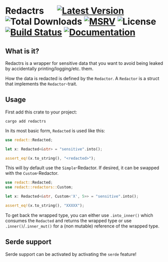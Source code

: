# Redactrs &emsp;  [![Latest Version]][crates.io] ![Total Downloads] [![MSRV]][Rust 1.60.0] ![License] [![Build Status]][actions] [![Documentation]][docs.rs]

[crates.io]: https://crates.io/crates/redactrs
[Latest Version]: https://img.shields.io/crates/v/redactrs 
[Total Downloads]: https://img.shields.io/crates/d/redactrs
[MSRV]: https://img.shields.io/crates/msrv/redactrs
[Rust 1.60.0]: https://blog.rust-lang.org/2022/04/07/Rust-1.60.0.html
[Build Status]: https://img.shields.io/github/actions/workflow/status/jeremyschiemann/redactrs/tests.yaml?branch=main
[actions]: https://github.com/jeremyschiemann/redactrs/actions?query=branch%3Amain
[Documentation]: https://img.shields.io/docsrs/redactrs
[docs.rs]: https://docs.rs/redactrs/
[License]: https://img.shields.io/crates/l/redactrs


## What is it?
Redactrs is a wrapper for sensitive data that you want to avoid being leaked by accidentally printing/logging/etc. them.

How the data is redacted is defined by the `Redactor`. A `Redactor` is a struct that implements the `Redactor`-trait.


## Usage

First add this crate to your project:
```
cargo add redactrs
```


In its most basic form, `Redacted` is used like this:
```rust
use redact::Redacted;

let x: Redacted<&str> = "sensitive".into();

assert_eq!(x.to_string(), "<redacted>");
```

This will by default use the `Simple`-Redactor. If desired, it can be swapped with the `Custom`-Redactor.

```rust
use redact::Redacted;
use redact::redactors::Custom;

let x: Redacted<&str, Custom<'X', 5>> = "sensitive".into();

assert_eq!(x.to_string(), "XXXXX");
```

To get back the wrapped type, you can either use `.into_inner()` which consumes the `Redacted` and returns the wrapped type
or use `.inner()`/`.inner_mut()` for a (non mutable) reference of the wrapped type.


## Serde support

Serde support can be activated by activating the `serde` feature!